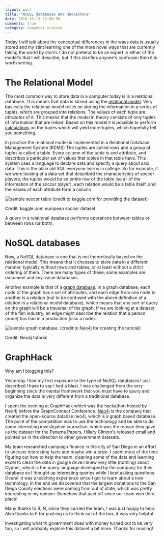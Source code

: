 ```yaml
---
layout: post
title: "NoSQL databases and Hackathons"
date: 2016-10-13 12:00:00
comments: true
category: computer science
---
```


Today I will talk about the conceptual differences in the ways data is usually stored and my 
stint learning one of the more novel ways that are currently taking the world by storm. I do not
pretend to be an expert in either of the model's that I will describe, but if this clarifies 
anyone's confusion then it is worth writing.

# The Relational Model

The most common way to store data in a computer today is in a relational database. This means
that data is stored using the [relational model][wiki_relational]. Very basically the relational
model relies on storing the information in a series of tuples, which are grouped into relations. 
The values of each tuple are *attributes* of it.
This means that the model in theory consists of only tuples of information that are linked. Based
on this model it is possible to perform [calculations][rel_algebra] on the tuples which will
yield more tuples, which hopefully tell you something.

In practice the relational model is implemented in a Relational Database Management System (RDMS)
The tuples are called rows and a group of tuples is called a table. Every column of the table is
and attribute, and describes a particular set of values that tuples in that table have. 
This system uses a language to declare data and specify a query about said data. This is the
plain old SQL everyone learns in college. So for example, if we were looking at a data set that 
described the characteristics of soccer players, the tuples would be an entire row of the table
(so all of the information of the soccer player), each relation would be a table itself, and the
values of each attribute form a column 

![sample soccer table (credit to kaggle.com for providing the dataset)](
{{site.url}}/assets/sample_soccer.png)

Credit: kaggle.com european soccer dataset.

A query in a relational database performs operations between tables or between rows (or both).


# NoSQL databases

Now, a NoSQL database is one that is not theoretically based on the relational model. This means 
that it chooses to store data in a different manner, typically without rows and tables, or at
least without a strict ordering of them. There are many types of these; some examples are 
document and key-value databases.

Another example is that of a [graph database][graph_database]. 
In a graph database, each node of the graph has a set of 
attributes, and each edge from one node to another is a relation (not to be confused with the
above definition of a relation in a relational model database), which means that  any sort of
query on the graph will be a traversal of the graph. If we are looking at a dataset of the film
industry, an edge might describe the relation that a person (node) has had in a production (also
a node).

![sample graph database. (credit to Neo4j for creating the tutorial)](
{{site.url}}/assets/graph_database_sample.png)

Credit: Neo4j tutorial


# GraphHack

Why am I blogging this?

Yesterday I had my first exposure to the type of NoSQL databases I just described I have to say I
had a blast. I was challenged from the very beginning since the mental framework that you must
have to query and organize the data is very different from a traditional database. 

I spent the evening at GraphHack which was the hackathon hosted by Neo4j before the GraphConnect Conference. 
[Neo4j][neo4j] is the company that created the open-source databse neo4j, which is a graph based database.
The point of the competition was to use the technology and be able to do some interesting investigative 
journalism, which was the reason they gave us the dataset for the Panama Papers, Hillary Clinton's released 
email and pointed us in the direction to other government datasets.

My team researched campaign finance in the city of San Diego in an effort to uncover interesting 
facts and maybe win a prize. I spent most of the time figuring out how to help the team, cleaning
 some of the data and learning excel to clean the data in google drive.I knew very little 
(nothing) about Cypher, which is the query language developed by the company for their database 
so I thought up interesting queries while I kept asking questions. Overall it was a teaching 
experience since I got to learn about a new technology. In the end we discovered that the largest
donations to the San Diego County elections were coming from out of state, which was pretty
interesting in my opinion. Somehow that paid off since our team won third place! 

Many thanks to B, N, since they carried the team, I was just happy to help.
Also thanks to F for pushing us to think out of the box, it was very helpful.

Investigating what th government does with money turned out to be very fun, so I will probably
explore this dataset a bit more. Thanks for reading!

[wiki_relational]: https://en.wikipedia.org/wiki/Relational_model
[rel_algebra]:     https://en.wikipedia.org/wiki/Relational_algebra
[graph_database]:  https://en.wikipedia.org/wiki/Graph_database
[neo4j]:           neo4j.com
